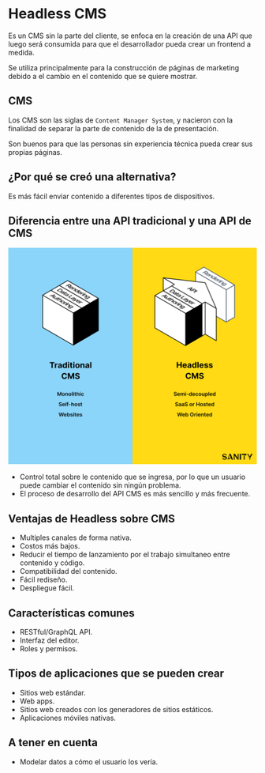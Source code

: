 # Headless CMS

Es un CMS sin la parte del cliente, se enfoca en la creación de una API que
luego será consumida para que el desarrollador pueda crear un frontend a
medida.

Se utiliza principalmente para la construcción de páginas de marketing debido
a el cambio en el contenido que se quiere mostrar.

## CMS

Los CMS son las siglas de `Content Manager System`, y nacieron con la finalidad
de separar la parte de contenido de la de presentación.

Son buenos para que las personas sin experiencia técnica pueda crear sus propias
páginas.

## ¿Por qué se creó una alternativa?

Es más fácil enviar contenido a diferentes tipos de dispositivos.

## Diferencia entre una API tradicional y una API de CMS

![cmsapi](./assets/headless01.png)

  - Control total sobre le contenido que se ingresa, por lo que un usuario puede
  cambiar el contenido sin ningún problema.
  - El proceso de desarrollo del API CMS es más sencillo y más frecuente.

## Ventajas de Headless sobre CMS

  - Multiples canales de forma nativa.
  - Costos más bajos.
  - Reducir el tiempo de lanzamiento por el trabajo simultaneo entre contenido
  y código.
  - Compatibilidad del contenido.
  - Fácil rediseño.
  - Despliegue fácil.

## Características comunes

  - RESTful/GraphQL API.
  - Interfaz del editor.
  - Roles y permisos.

## Tipos de aplicaciones que se pueden crear

  - Sitios web estándar.
  - Web apps.
  - Sitios web creados con los generadores de sitios estáticos.
  - Aplicaciones móviles nativas.

## A tener en cuenta

  - Modelar datos a cómo el usuario los vería.

